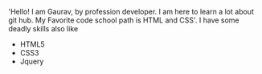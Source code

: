 'Hello! I am Gaurav, by profession developer. I am here to learn a lot about git hub. My Favorite code school path is HTML and CSS'.
I have some deadly skills also like
* HTML5
* CSS3
* Jquery
